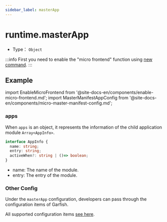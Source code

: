 ```yaml
---
sidebar_label: masterApp
---
```


# runtime.masterApp

- Type： `Object`

:::info
First you need to enable the "micro frontend" function using [new command](/docs/apis/app/commands/new).
:::

## Example

import EnableMicroFrontend from '@site-docs-en/components/enable-micro-frontend.md';
import MasterManifestAppConfig from '@site-docs-en/components/micro-master-manifest-config.md';

<EnableMicroFrontend />
<MasterManifestAppConfig />

### apps

When `apps` is an object, it represents the information of the child application module `Array<AppInfo>`.

```ts
interface AppInfo {
  name: string;
  entry: string;
  activeWhen?: string | ()=> boolean;
}
```

- name: The name of the module.
- entry: The entry of the module.

### Other Config

Under the `masterApp` configuration, developers can pass through the configuration items of Garfish.

All supported configuration items [see here](https://garfishjs.org/api/run/#%E5%8F%82%E6%95%B0).
